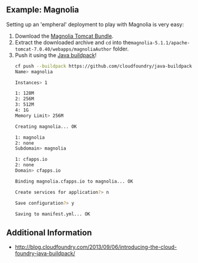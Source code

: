 ## Example: Magnolia

Setting up an 'empheral' deployment to play with Magnolia is very easy:

  1. Download the [Magnolia Tomcat Bundle](http://sourceforge.net/projects/magnolia/files/magnolia/Magnolia%20CE%205.1.1/magnolia-tomcat-bundle-5.1.1-tomcat-bundle.zip/download).
  2. Extract the downloaded archive and `cd` into the`magnolia-5.1.1/apache-tomcat-7.0.40/webapps/magnoliaAuthor` folder.
  3. Push it using the [Java buildpack](https://github.com/cloudfoundry/java-buildpack)!
     ```bash
     cf push --buildpack https://github.com/cloudfoundry/java-buildpack
     Name> magnolia
     
     Instances> 1
     
     1: 128M
     2: 256M
     3: 512M
     4: 1G
     Memory Limit> 256M
     
     Creating magnolia... OK
     
     1: magnolia
     2: none
     Subdomain> magnolia
     
     1: cfapps.io
     2: none
     Domain> cfapps.io
     
     Binding magnolia.cfapps.io to magnolia... OK
     
     Create services for application?> n
     
     Save configuration?> y
     
     Saving to manifest.yml... OK
     ```

## Additional Information

  * http://blog.cloudfoundry.com/2013/09/06/introducing-the-cloud-foundry-java-buildpack/
